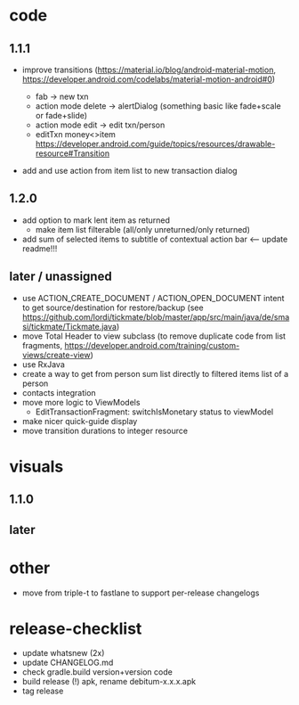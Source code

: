 # code
## 1.1.1
- improve transitions (https://material.io/blog/android-material-motion, https://developer.android.com/codelabs/material-motion-android#0)
  - fab -> new txn
  - action mode delete -> alertDialog (something basic like fade+scale or fade+slide)
  - action mode edit -> edit txn/person
  - editTxn money<>item https://developer.android.com/guide/topics/resources/drawable-resource#Transition
  
- add and use action from item list to new transaction dialog

## 1.2.0
- add option to mark lent item as returned
  - make item list filterable (all/only unreturned/only returned)
- add sum of selected items to subtitle of contextual action bar <-- update readme!!!
  
## later / unassigned
- use ACTION_CREATE_DOCUMENT / ACTION_OPEN_DOCUMENT intent to get source/destination for restore/backup (see https://github.com/lordi/tickmate/blob/master/app/src/main/java/de/smasi/tickmate/Tickmate.java)
- move Total Header to view subclass (to remove duplicate code from list fragments, https://developer.android.com/training/custom-views/create-view)
- use RxJava
- create a way to get from person sum list directly to filtered items list of a person
- contacts integration
- move more logic to ViewModels
  - EditTransactionFragment: switchIsMonetary status to viewModel
- make nicer quick-guide display
- move transition durations to integer resource

# visuals
## 1.1.0
## later

# other
- move from triple-t to fastlane  to support per-release changelogs


# release-checklist
- update whatsnew (2x)
- update CHANGELOG.md
- check gradle.build version+version code
- build release (!) apk, rename debitum-x.x.x.apk
- tag release
